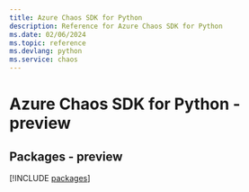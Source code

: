 ```yaml
---
title: Azure Chaos SDK for Python
description: Reference for Azure Chaos SDK for Python
ms.date: 02/06/2024
ms.topic: reference
ms.devlang: python
ms.service: chaos
---
```

# Azure Chaos SDK for Python - preview
## Packages - preview
[!INCLUDE [packages](chaos-index.md)]